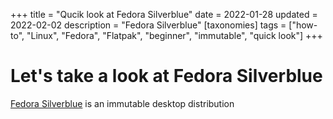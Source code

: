 +++
title = "Qucik look at Fedora Silverblue"
date = 2022-01-28
updated = 2022-02-02
description = "Fedora Silverblue"
[taxonomies]
tags = ["how-to", "Linux", "Fedora", "Flatpak", "beginner", "immutable", "quick look"]
+++

# Let's take a look at Fedora Silverblue

[Fedora Silverblue](https://silverblue.fedoraproject.org/) is an immutable desktop distribution

<!-- more -->